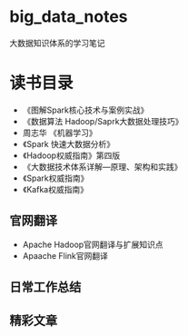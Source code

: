 # big_data_notes
大数据知识体系的学习笔记
# 读书目录

- 《图解Spark核心技术与案例实战》
- 《数据算法 Hadoop/Saprk大数据处理技巧》
- 周志华 《机器学习》
- 《Spark 快速大数据分析》
- 《Hadoop权威指南》第四版
- 《大数据技术体系详解—原理、架构和实践》
- 《Spark权威指南》
- 《Kafka权威指南》

## 官网翻译

- Apache Hadoop官网翻译与扩展知识点
- Apaache Flink官网翻译

## 日常工作总结

## 精彩文章
